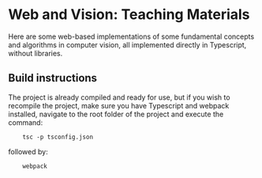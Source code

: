 # Web and Vision: Teaching Materials
Here are some web-based implementations of some fundamental concepts and algorithms in computer vision, all implemented directly in Typescript, without libraries. 

## Build instructions
The project is already compiled and ready for use, but if you wish to recompile the project, make sure you have Typescript and webpack installed, navigate to the root folder of the project and execute the command:

```
    tsc -p tsconfig.json
```

followed by:

```
    webpack
```